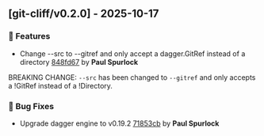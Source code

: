 ## [git-cliff/v0.2.0] - 2025-10-17

### 🚀 Features

- Change --src to --gitref and only accept a dagger.GitRef instead of a directory [848fd67](https://github.com/act3-ai/dagger/commit/848fd674342b1a77296a23d6907857b4fc11dec1) by **Paul Spurlock**

BREAKING CHANGE: `--src` has been changed to `--gitref` and only accepts a !GitRef instead of a !Directory.

### 🐛 Bug Fixes

- Upgrade dagger engine to v0.19.2 [71853cb](https://github.com/act3-ai/dagger/commit/71853cbbccbb65652efddff50a972241b943542a) by **Paul Spurlock**


